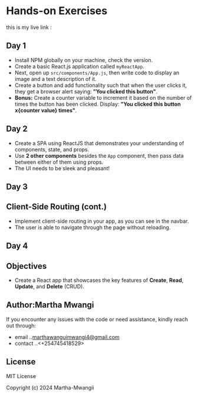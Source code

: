 # Hands-on Exercises
this is my live link :
## Day 1
- Install NPM globally on your machine, check the version.
- Create a basic React.js application called `myReactApp`.
- Next, open up `src/components/App.js`, then write code to display an image and a text description of it.
- Create a button and add functionality such that when the user clicks it, they get a browser alert saying: **"You clicked this button"**.
- **Bonus:** Create a counter variable to increment it based on the number of times the button has been clicked. Display: **"You clicked this button x{counter value} times"**.

## Day 2
- Create a SPA using ReactJS that demonstrates your understanding of components, state, and props.
- Use **2 other components** besides the `App` component, then pass data between either of them using props.
- The UI needs to be sleek and pleasant!

## Day 3
## Client-Side Routing (cont.)
- Implement client-side routing in your app, as you can see in the navbar.
- The user is able to navigate through the page without reloading.

## Day 4
## Objectives
- Create a React app that showcases the key features of **Create**, **Read**, **Update**, and **Delete** (CRUD).

## Author:Martha Mwangi
 If you encounter any issues with the code or need assistance, kindly reach out through:
- email ..<marthawanguimwangi4@gmail.com> 
- contact ..<+254745418529>

## License
 MIT License

 Copyright (c) 2024 Martha-Mwangii
